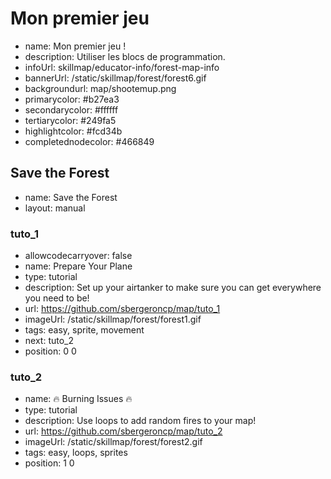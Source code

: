 # Mon premier jeu
* name: Mon premier jeu !
* description: Utiliser les blocs de programmation.
* infoUrl: skillmap/educator-info/forest-map-info
* bannerUrl: /static/skillmap/forest/forest6.gif
* backgroundurl: map/shootemup.png
* primarycolor: #b27ea3
* secondarycolor: #ffffff
* tertiarycolor: #249fa5
* highlightcolor: #fcd34b
* completednodecolor: #466849


## Save the Forest
* name: Save the Forest
* layout: manual

### tuto_1
* allowcodecarryover: false
* name: Prepare Your Plane
* type: tutorial
* description: Set up your airtanker to make sure you can get everywhere you need to be!
* url: https://github.com/sbergeroncp/map/tuto_1
* imageUrl: /static/skillmap/forest/forest1.gif
* tags: easy, sprite, movement
* next: tuto_2
* position: 0 0

### tuto_2
* name: 🔥 Burning Issues 🔥
* type: tutorial
* description: Use loops to add random fires to your map!
* url: https://github.com/sbergeroncp/map/tuto_2
* imageUrl: /static/skillmap/forest/forest2.gif
* tags: easy, loops, sprites
* position: 1 0